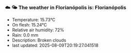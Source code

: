 ### ☁️ 🌤️  The weather in Florianópolis is: Florianópolis

- Temperature: 15.73°C
- On flesh: 15.24°C
- Relative air humidity: 72%
- Rain: 0.0 mm
- Description: Broken clouds
- last updated: 2025-08-09T20:19:27.041518
